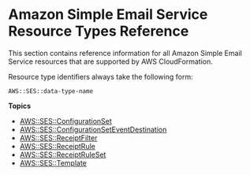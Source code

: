 # Amazon Simple Email Service Resource Types Reference<a name="cfn-reference-ses"></a>

This section contains reference information for all Amazon Simple Email Service resources that are supported by AWS CloudFormation\.

Resource type identifiers always take the following form:

```
AWS::SES::data-type-name
```

**Topics**
+ [AWS::SES::ConfigurationSet](aws-resource-ses-configurationset.md)
+ [AWS::SES::ConfigurationSetEventDestination](aws-resource-ses-configurationseteventdestination.md)
+ [AWS::SES::ReceiptFilter](aws-resource-ses-receiptfilter.md)
+ [AWS::SES::ReceiptRule](aws-resource-ses-receiptrule.md)
+ [AWS::SES::ReceiptRuleSet](aws-resource-ses-receiptruleset.md)
+ [AWS::SES::Template](aws-resource-ses-template.md)